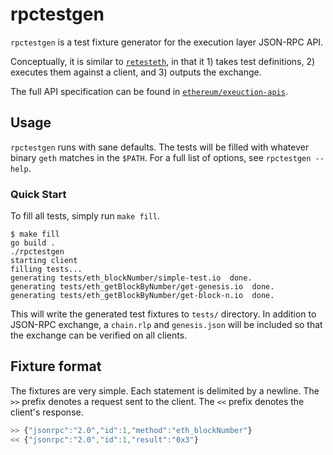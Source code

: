 # rpctestgen

`rpctestgen` is a test fixture generator for the execution layer JSON-RPC API. 

Conceptually, it is similar to [`retesteth`][retesteth], in that it 1) takes
test definitions, 2) executes them against a client, and 3) outputs the
exchange.

The full API specification can be found in
[`ethereum/exeuction-apis`][execution-apis].

## Usage

`rpctestgen` runs with sane defaults. The tests will be filled with whatever
binary `geth` matches in the `$PATH`. For a full list of options, see
`rpctestgen --help`.

### Quick Start

To fill all tests, simply run `make fill`.

```console
$ make fill
go build .
./rpctestgen
starting client
filling tests...
generating tests/eth_blockNumber/simple-test.io  done.
generating tests/eth_getBlockByNumber/get-genesis.io  done.
generating tests/eth_getBlockByNumber/get-block-n.io  done.
```

This will write the generated test fixtures to `tests/` directory. In addition
to JSON-RPC exchange, a `chain.rlp` and `genesis.json` will be included so that
the exchange can be verified on all clients.

## Fixture format

The fixtures are very simple. Each statement is delimited by a newline. The
`>>` prefix denotes a request sent to the client. The `<<` prefix denotes the
client's response.

```js
>> {"jsonrpc":"2.0","id":1,"method":"eth_blockNumber"}
<< {"jsonrpc":"2.0","id":1,"result":"0x3"}
```

[retesteth]: https://github.com/ethereum/retesteth
[execution-apis]: https://github.com/ethereum/execution-apis
